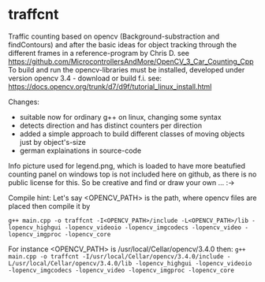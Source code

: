 # traffcnt
Traffic counting based on opencv (Background-substraction and findContours) and after the basic ideas for object tracking through the different frames in a reference-program by Chris D. see https://github.com/MicrocontrollersAndMore/OpenCV_3_Car_Counting_Cpp
To build and run the opencv-libraries must be installed, developed under version opencv 3.4 - download or build f.i. see: https://docs.opencv.org/trunk/d7/d9f/tutorial_linux_install.html 


Changes: 
- suitable now for ordinary g++ on linux, changing some syntax
- detects direction and has distinct counters per direction 
- added a simple approach to build different classes of moving objects just by object's-size
- german explainations in source-code

Info picture used for legend.png, which is loaded to have more beatufied counting panel on windows top is not included here on github, as there is no public license for this. So be creative and find or draw your own ... :->

Compile hint: Let's say <OPENCV_PATH> is the path, where opencv files are placed then compile it by 

`g++ main.cpp -o traffcnt -I<OPENCV_PATH>/include -L<OPENCV_PATH>/lib -lopencv_highgui -lopencv_videoio -lopencv_imgcodecs -lopencv_video -lopencv_imgproc -lopencv_core`

For instance <OPENCV_PATH> is /usr/local/Cellar/opencv/3.4.0 then:
`g++ main.cpp -o traffcnt -I/usr/local/Cellar/opencv/3.4.0/include -L/usr/local/Cellar/opencv/3.4.0/lib -lopencv_highgui -lopencv_videoio -lopencv_imgcodecs -lopencv_video -lopencv_imgproc -lopencv_core`
